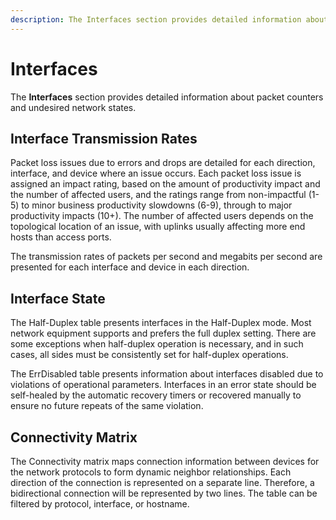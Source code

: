 ```yaml
---
description: The Interfaces section provides detailed information about packet counters and undesired network states.
---
```


# Interfaces

The **Interfaces** section provides detailed information about packet
counters and undesired network states.

## Interface Transmission Rates

Packet loss issues due to errors and drops are detailed for each
direction, interface, and device where an issue occurs. Each packet loss
issue is assigned an impact rating, based on the amount of productivity
impact and the number of affected users, and the ratings range from
non-impactful (1-5) to minor business productivity slowdowns (6-9),
through to major productivity impacts (10+). The number of affected
users depends on the topological location of an issue, with uplinks
usually affecting more end hosts than access ports.

The transmission rates of packets per second and megabits per second are
presented for each interface and device in each direction.

## Interface State

The Half-Duplex table presents interfaces in the Half-Duplex mode. Most
network equipment supports and prefers the full duplex setting. There
are some exceptions when half-duplex operation is necessary, and in such cases,
all sides must be consistently set for half-duplex operations.

The ErrDisabled table presents information about interfaces disabled due
to violations of operational parameters. Interfaces in an error state
should be self-healed by the automatic recovery timers or recovered
manually to ensure no future repeats of the same violation.

## Connectivity Matrix

The Connectivity matrix maps connection information between devices for
the network protocols to form dynamic neighbor relationships. Each
direction of the connection is represented on a separate line. Therefore,
a bidirectional connection will be represented by two lines. The table
can be filtered by protocol, interface, or hostname.
